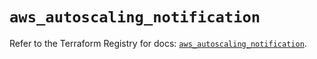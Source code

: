 # `aws_autoscaling_notification`

Refer to the Terraform Registry for docs: [`aws_autoscaling_notification`](https://registry.terraform.io/providers/hashicorp/aws/5.43.0/docs/resources/autoscaling_notification).
